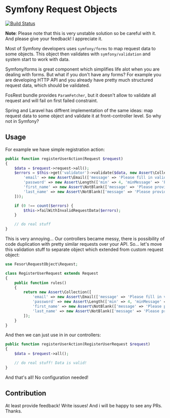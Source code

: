 Symfony Request Objects
===========================

[![Build Status](https://travis-ci.org/fesor/request-objects.svg?branch=master)](https://travis-ci.org/fesor/request-objects)

**Note**: Please note that this is very unstable solution so be careful with it. And please give your feedback!
I appreciate it.

Most of Symfony developers uses `symfony/forms` to map request data to some objects.
This object then validates with `symfony/validation` and system start to work with data.

Symfony/forms is great component which simplifies life alot when you are dealing with forms.
But what if you don't have any forms? For example you are developing HTTP API and you already have
pretty much structured request data, which should be validated.

FosRest bundle provides `ParamFetcher`, but it doesn't allow to validate all request and will fail on
first failed constraint.

Spring and Laravel has diffrent implementation of the same ideas: map request data to some object
and validate it at front-controller level. So why not in Symfony?

## Usage

For example we have simple registration action:

```php
public function registerUserAction(Request $request)
{
    $data = $request->request->all();
    $errors = $this->get('validator')->validate($data, new Assert\Collection([
        'email' => new Assert\Email(['message' => 'Please fill in valid email']),
        'password' => new Assert\Length(['min' => 4, 'minMessage' => 'Password is to short']),
        'first_name' => new Assert\NotBlank(['message' => 'Please provide your first name']),
        'last_name' => new Assert\NotBlank(['message' => 'Please provide your last name'])
    ]));

    if (0 !== count($errors) {
        $this->failWithInvalidRequestData($errors);
    }

    // do real stuff
}
```

This is very annoying... Our controllers became messy, there is possibility of code duplication with
pretty similar requests over your API. So... let's move this validation stuff to separate object which
extended from custom request object:

```php
use Fesor\RequestObject\Request;

class RegisterUserRequest extends Request
{
    public function rules()
    {
        return new Assert\Collection([
            'email' => new Assert\Email(['message' => 'Please fill in valid email']),
            'password' => new Assert\Length(['min' => 4, 'minMessage' => 'Password is to short']),
            'first_name' => new Assert\NotBlank(['message' => 'Please provide your first name']),
            'last_name' => new Assert\NotBlank(['message' => 'Please provide your last name'])
        ]);
    }
}
```

And then we can just use in in our controllers:

```php
public function registerUserAction(RegisterUserRequest $request)
{
    $data = $request->all();

    // do real stuff! Data is valid!
}
```

And that's all! No configuration needed!

## Contribution

At least provide feedback! Write issues! And i will be happy to see any PRs. Thanks.
